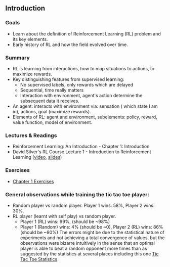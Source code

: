 ## Introduction

### Goals

- Learn about the definition of Reinforcement Learning (RL) problem and its key elements.
- Early history of RL and how the field evolved over time.

### Summary

- RL is learning from interactions, how to map situations to actions, to maximize rewards.
- Key distinguishing features from supervised learning:
  - No supervised labels, only rewards which are delayed
  - Sequential, time really matters
  - Interaction with environment, agent's action determine the subsequent data it receives.
- An agent: interacts with environment via: sensation ( which state I am in), actions, goal (maximize rewards).
- Elements of RL: agent and environment, subelements: policy, reward, value function, model of environment.

### Lectures & Readings

- Reinforcement Learning: An Introduction - Chapter 1: Introduction
- David Silver's RL Course Lecture 1 - Introduction to Reinforcement Learning
 ([video](https://www.youtube.com/watch?v=2pWv7GOvuf0),
  [slides](http://www0.cs.ucl.ac.uk/staff/d.silver/web/Teaching_files/intro_RL.pdf))
<!---
- [OpenAI Gym Tutorial](https://gym.openai.com/docs)
-->

### Exercises

- [Chapter 1 Exercises](Chapter1-Exercises.md)
<!---
- [Work through the OpenAI Gym Tutorial](https://gym.openai.com/docs)
-->

 ### General observations while training the tic tac toe player:
- Random player vs random player. Player 1 wins: 58%, Player 2 wins: 30%. 
- RL player (learnt with self play) vs random player. 
    - Player 1 (RL) wins: 99%, (should be ~98%)
    - Player 1 (Random) wins: 4% (should be ~0), Player 2 (RL) wins: 86% (should be ~80%)
  The errors might be due to the statistical nature of experiments and not achieving a total convergence of values,
  but the observations were bizarre intuitively in the sense that an optimal player is able to beat a random opponent
  more times than as suggested by the statistics at several places including this one
  [Tic Tac Toe Statistics](https://blog.ostermiller.org/tic-tac-toe-strategy)

